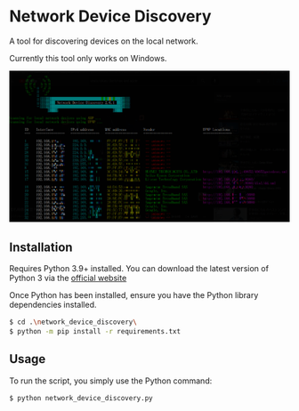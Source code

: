 # Network Device Discovery
A tool for discovering devices on the local network.

Currently this tool only works on Windows.

![screenshot](https://github.com/computermadscientist/network_device_discovery/blob/main/resources/screenshot_001.png)

## Installation

Requires Python 3.9+ installed. 
You can download the latest version of Python 3 via the [official website](https://www.python.org/downloads/)

Once Python has been installed, ensure you have the Python library dependencies installed.
```bash
$ cd .\network_device_discovery\
$ python -m pip install -r requirements.txt
```

## Usage

To run the script, you simply use the Python command:
```bash
$ python network_device_discovery.py
```